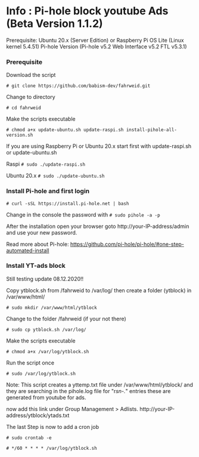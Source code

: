 # Info : Pi-hole block youtube Ads (Beta Version 1.1.2)
Prerequisite: Ubuntu 20.x (Server Edition) or Raspberry Pi OS Lite (Linux kernel 5.4.51)
Pi-hole Version (Pi-hole v5.2 Web Interface v5.2 FTL v5.3.1)

### Prerequisite

Download the script

`# git clone https://github.com/babism-dev/fahrweid.git`

Change to directory

`# cd fahrweid`

Make the scripts executable

`# chmod a+x update-ubuntu.sh update-raspi.sh install-pihole-all-version.sh`

If you are using Raspberry Pi or Ubuntu 20.x start first with update-raspi.sh or update-ubuntu.sh

Raspi
`# sudo ./update-raspi.sh`

Ubuntu 20.x
`# sudo ./update-ubuntu.sh`

### Install Pi-hole and first login

`# curl -sSL https://install.pi-hole.net | bash`

Change in the console the password with `# sudo pihole -a -p`

After the installation open your browser goto http://your-IP-address/admin and use your new password.

Read more about Pi-hole: https://github.com/pi-hole/pi-hole/#one-step-automated-install

### Install YT-ads block

Still testing update 08.12.2020!!

Copy ytblock.sh from /fahrweid to /var/log/ then create a folder (ytblock) in /var/www/html/

`# sudo mkdir /var/www/html/ytblock`

Change to the folder /fahrweid (if your not there)

`# sudo cp ytblock.sh /var/log/`

Make the scripts executable

`# chmod a+x /var/log/ytblock.sh`

Run the script once

`# sudo /var/log/ytblock.sh`

Note: This script creates a yttemp.txt file under /var/www/html/ytblock/ and they are searching in the pihole.log file for "r*sn-.*" entries these are generated from youtube for ads.

now add this link under Group Management > Adlists. http://your-IP-address/ytblock/ytads.txt

The last Step is now to add a cron job

`# sudo crontab -e`

`# */60 * * * * /var/log/ytblock.sh`
